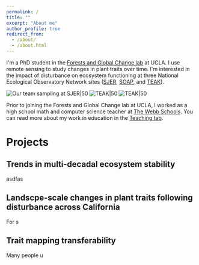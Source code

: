 ```yaml
---
permalink: /
title: ""
excerpt: "About me"
author_profile: true
redirect_from: 
  - /about/
  - /about.html
---
```


I'm a PhD student in the [Forests and Global Change lab](https://elsaordway.weebly.com) at UCLA. I use remote sensing to study changes in plant traits over time. I'm interested in the impact of disturbance on ecosystem functioning at three National Ecological Observatory Network sites ([SJER](https://www.neonscience.org/field-sites/sjer), [SOAP](https://www.neonscience.org/field-sites/soap), and [TEAK](https://www.neonscience.org/field-sites/teak)).

![Our team sampling at SJER|50](/images/sjer_sampling.JPG)
![TEAK|50](/images/teak1.JPG)
![TEAK|50](/images/teak2.JPG)

Prior to joining the Forests and Global Change lab at UCLA, I worked as a high school math and computer science teacher at [The Webb Schools](https://www.webb.org). You can read more about my work in education in the [Teaching tab](https://cderanek.github.io/teaching/).

Projects
======

Trends in multi-decadal ecosystem stability
------
asdfas 

Landscpe-scale changes in plant traits following disturbance across California
------
For s

Trait mapping transferability
------
Many people u

